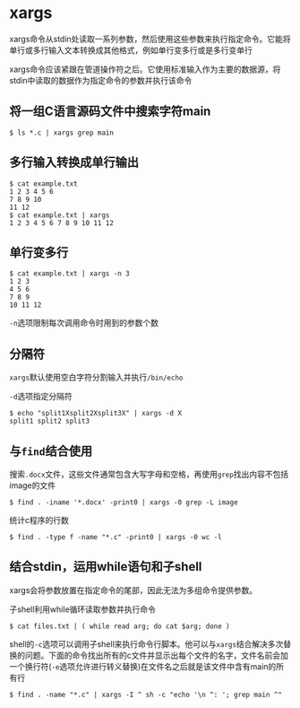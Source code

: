 # xargs
xargs命令从stdin处读取一系列参数，然后使用这些参数来执行指定命令。它能将单行或多行输入文本转换成其他格式，例如单行变多行或是多行变单行

xargs命令应该紧跟在管道操作符之后。它使用标准输入作为主要的数据源，将stdin中读取的数据作为指定命令的参数并执行该命令

## 将一组C语言源码文件中搜索字符main
```shell
$ ls *.c | xargs grep main
```

## 多行输入转换成单行输出
```shell
$ cat example.txt
1 2 3 4 5 6
7 8 9 10
11 12
$ cat example.txt | xargs
1 2 3 4 5 6 7 8 9 10 11 12
```

## 单行变多行
```shell
$ cat example.txt | xargs -n 3
1 2 3
4 5 6
7 8 9
10 11 12
```
`-n`选项限制每次调用命令时用到的参数个数


## 分隔符
`xargs`默认使用空白字符分割输入并执行`/bin/echo`

`-d`选项指定分隔符
```shell
$ echo "split1Xsplit2Xsplit3X" | xargs -d X
split1 split2 split3
```


## 与`find`结合使用
搜索`.docx`文件，这些文件通常包含大写字母和空格，再使用`grep`找出内容不包括image的文件
```shell
$ find . -iname '*.docx' -print0 | xargs -0 grep -L image
```

统计c程序的行数
```shell
$ find . -type f -name "*.c" -print0 | xargs -0 wc -l
```


## 结合stdin，运用while语句和子shell
xargs会将参数放置在指定命令的尾部，因此无法为多组命令提供参数。

子shell利用while循环读取参数并执行命令
```shell
$ cat files.txt | ( while read arg; do cat $arg; done )
```


shell的`-c`选项可以调用子shell来执行命令行脚本。他可以与`xargs`结合解决多次替换的问题。下面的命令找出所有的c文件并显示出每个文件的名字，文件名前会加一个换行符(`-e`选项允许进行转义替换)在文件名之后就是该文件中含有main的所有行
```shell
$ find . -name "*.c" | xargs -I ^ sh -c "echo '\n ^: '; grep main ^"
```